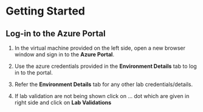 # Getting Started
## Log-in to the Azure Portal

1. In the virtual machine provided on the left side, open a new browser window and sign in to the **Azure Portal**.

1. Use the azure credentials provided in the **Environment Details** tab to log in to the portal.

1. Refer the **Environment Details** tab for any other lab credentials/details.




1. If lab validation are not being shown click on ... dot which are given in right side and click on **Lab Validations**
